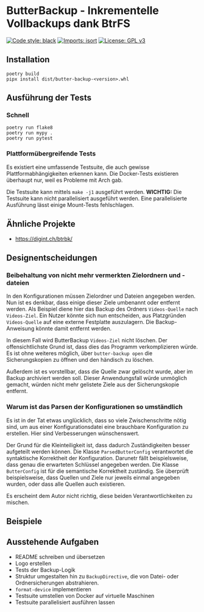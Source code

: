 # ButterBackup - Inkrementelle Vollbackups dank BtrFS

[![Code style: black](https://img.shields.io/badge/code%20style-black-000000.svg)](https://github.com/psf/black)
[![Imports: isort](https://img.shields.io/badge/%20imports-isort-%231674b1?style=flat&labelColor=ef8336)](https://pycqa.github.io/isort/)
[![License: GPL v3](https://img.shields.io/badge/License-GPL%20v3-blue.svg)](http://www.gnu.org/licenses/gpl-3.0)

## Installation

    poetry build
    pipx install dist/butter-backup-<version>.whl

## Ausführung der Tests

### Schnell

    poetry run flake8
    poetry run mypy .
    poetry run pytest

### Plattformübergreifende Tests

Es existiert eine umfassende Testsuite, die auch gewisse
Plattformabhängigkeiten erkennen kann. Die Docker-Tests existieren überhaupt
nur, weil es Probleme mit Arch gab.

Die Testsuite kann mittels `make -j1` ausgeführt werden. **WICHTIG:** Die
Testsuite kann nicht parallelisiert ausgeführt werden. Eine parallelisierte
Ausführung lässt einige Mount-Tests fehlschlagen.

## Ähnliche Projekte

  * https://digint.ch/btrbk/

## Designentscheidungen

### Beibehaltung von nicht mehr vermerkten Zielordnern und -dateien

In den Konfigurationen müssen Zielordner und Dateien angegeben werden. Nun ist
es denkbar, dass einige dieser Ziele umbenannt oder entfernt werden. Als
Beispiel diene hier das Backup des Ordners `Videos-Quelle` nach `Videos-Ziel`.
Ein Nutzer könnte sich nun entscheiden, aus Platzgründen `Videos-Quelle` auf
eine externe Festplatte auszulagern. Die Backup-Anweisung könnte damit entfernt
werden.

In diesem Fall wird ButterBackup `Videos-Ziel` nicht löschen. Der
offensichtlichste Grund ist, dass dies das Programm verkomplizieren würde. Es
ist ohne weiteres möglich, über `butter-backup open` die Sicherungskopien zu
öffnen und den händisch zu löschen.

Außerdem ist es vorstellbar, dass die Quelle zwar gelöscht wurde, aber im
Backup archiviert werden soll. Dieser Anwendungsfall würde unmöglich gemacht,
würden nicht mehr gelistete Ziele aus der Sicherungskopie entfernt.

### Warum ist das Parsen der Konfigurationen so umständlich

Es ist in der Tat etwas unglücklich, dass so viele Zwischenschritte nötig sind,
um aus einer Konfigurationsdatei eine brauchbare Konfiguration zu erstellen.
Hier sind Verbesserungen wünschenswert.

Der Grund für die Kleinteiligkeit ist, dass dadurch Zuständigkeiten besser
aufgeteilt werden können. Die Klasse `ParsedButterConfig` verantwortet die
syntaktische Korrektheit der Konfiguration. Darunetr fällt beispielsweise, dass
genau die erwarteten Schlüssel angegeben werden. Die Klasse `ButterConfig` ist
für die semantische Korrektheit zuständig. Sie überprüft beispielsweise, dass
Quellen und Ziele nur jeweils einmal angegeben wurden, oder dass alle Quellen
auch existieren.

Es erscheint dem Autor nicht richtig, diese beiden Verantwortlichkeiten zu
mischen.

## Beispiele

## Ausstehende Aufgaben

  * README schreiben und übersetzen
  * Logo erstellen
  * Tests der Backup-Logik
  * Struktur umgestalten hin zu `BackupDirective`, die von Datei- oder
    Ordnersicherungen abstrahieren.
  * `format-device` implementieren
  * Testsuite umstellen von Docker auf virtuelle Maschinen
  * Testsuite parallelisiert ausführen lassen

